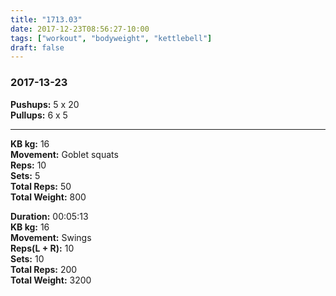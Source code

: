 ```yaml
---
title: "1713.03"
date: 2017-12-23T08:56:27-10:00
tags: ["workout", "bodyweight", "kettlebell"]
draft: false
---
```


### 2017-13-23

**Pushups:** 5 x 20  
**Pullups:** 6 x 5  

---

**KB kg:** 16  
**Movement:** Goblet squats  
**Reps:** 10  
**Sets:** 5  
**Total Reps:** 50  
**Total Weight:** 800

**Duration:** 00:05:13  
**KB kg:** 16  
**Movement:** Swings  
**Reps(L + R):** 10  
**Sets:** 10  
**Total Reps:** 200  
**Total Weight:** 3200